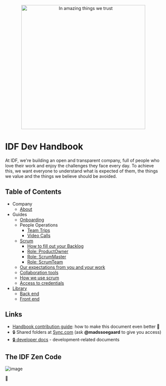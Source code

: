 <p align="center"><img src="https://public-media.interaction-design.org/images/idf-logo-full-expanded.svg" alt="In amazing things we trust" width="400"></p>

# IDF Dev Handbook

At IDF, we're building an open and transparent company, full of people who love their work and enjoy the challenges they face every day.
To achieve this, we want everyone to understand what is expected of them, the things we value and the things we believe should be avoided.

## Table of Contents

- Company
    - [About](/company/about)
- Guides
    - [Onboarding](/guides/onboarding/)
    - People Operations
    	- [Team Trips](/guides/people_operations/team-trips)
    	- [Video Calls](/guides/people_operations/video-calls)
  	- [Scrum](/guides/scrum/overview)
    	- [How to fill out your Backlog](/guides/scrum/backlog)
    	- [Role: ProductOwner](/guides/scrum/productOwner)
    	- [Role: ScrumMaster](/guides/scrum/scrumMaster)
    	- [Role: ScrumTeam](/guides/scrum/scrumTeam)
  	- [Our expectations from you and your work](/guides/expectations)
  	- [Collaboration tools](/guides/collaboration-tools)
  	- [How we use scrum](/guides/scrum/)
  	- [Access to credentials](/guides/credentials)
- [Library](/library/)
    - [Back end](/library/back-end/)
    - [Front end](/library/front-end/)

## Links

- [Handbook contribution guide](CONTRIBUTING): how to make this document even better 🦄
- 🔒 Shared folders at [Sync.com](https://cp.sync.com/files/) (ask **@madssoegaard** to give you access)
- [🔒 developer docs](https://github.com/InteractionDesignFoundation/IDF-web/blob/develop/docs/README.md) - development-related documents

## The IDF Zen Code

![image](https://user-images.githubusercontent.com/13465519/45677743-8445e980-bb67-11e8-9243-9ae29dea255a.png)

🦄
